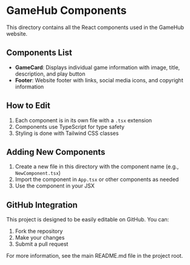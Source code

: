 # GameHub Components

This directory contains all the React components used in the GameHub website.

## Components List

- **GameCard**: Displays individual game information with image, title, description, and play button
- **Footer**: Website footer with links, social media icons, and copyright information

## How to Edit

1. Each component is in its own file with a `.tsx` extension
2. Components use TypeScript for type safety
3. Styling is done with Tailwind CSS classes

## Adding New Components

1. Create a new file in this directory with the component name (e.g., `NewComponent.tsx`)
2. Import the component in `App.tsx` or other components as needed
3. Use the component in your JSX

## GitHub Integration

This project is designed to be easily editable on GitHub. You can:

1. Fork the repository
2. Make your changes
3. Submit a pull request

For more information, see the main README.md file in the project root.